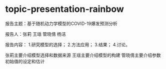 # topic-presentation-rainbow

报告主题：基于随机动力学模型的COVID-19爆发预测分析

报告人：张莉 王瑶 管晓倩 杨洁

报告内容：
1.研究模型的选择；
2.方法应用；
3.结果；
4.讨论。

张莉主要介绍模型选择和数据来源
王瑶主要介绍模型的构建
管晓倩主要介绍参数初始值的设定和估计

